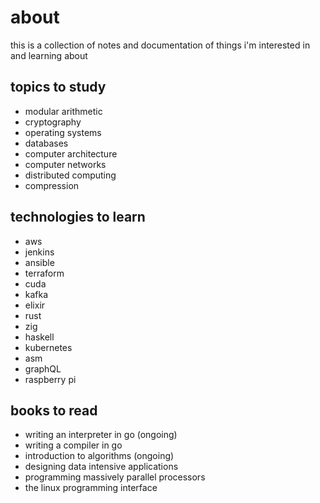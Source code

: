 # about

this is a collection of notes and documentation of things i'm interested in and learning about

## topics to study

- modular arithmetic
- cryptography
- operating systems
- databases
- computer architecture
- computer networks
- distributed computing
- compression

## technologies to learn

- aws
- jenkins
- ansible
- terraform
- cuda
- kafka
- elixir
- rust
- zig
- haskell
- kubernetes
- asm
- graphQL
- raspberry pi

## books to read

- writing an interpreter in go (ongoing)
- writing a compiler in go
- introduction to algorithms (ongoing)
- designing data intensive applications
- programming massively parallel processors
- the linux programming interface
